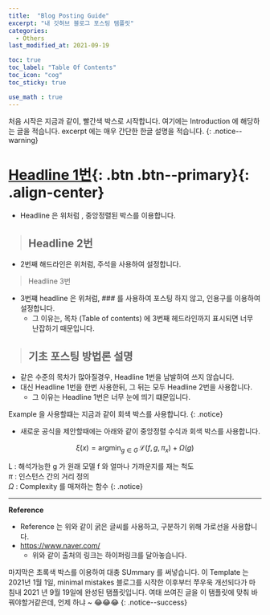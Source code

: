 ```yaml
---
title:  "Blog Posting Guide"
excerpt: "내 깃허브 블로그 포스팅 템플릿"
categories:
  - Others
last_modified_at: 2021-09-19

toc: true
toc_label: "Table Of Contents"
toc_icon: "cog"
toc_sticky: true

use_math : true
---
```


 처음 시작은 지금과 같이, 빨간색 박스로 시작합니다. 여기에는 Introduction 에 해당하는 글을 적습니다. excerpt 에는 매우 간단한 한글 설명을 적습니다.
{: .notice--warning}

# [Headline 1번](#link){: .btn .btn--primary}{: .align-center}

- Headline 은 위처럼 , 중앙정렬된 박스를 이용합니다. 

> ## Headline 2번

- 2번째 해드라인은 위처럼, 주석을 사용하여 설정합니다. 

> Headline 3번

- 3번쨰 headline 은 위처럼, \#\#\# 를 사용하여 포스팅 하지 않고, 인용구를 이용하여 설정합니다.
  - 그 이유는, 목차 (Table of contents) 에 3번째 헤드라인까지 표시되면 너무 난잡하기 때문입니다. 

> ## 기초 포스팅 방법론 설명

- 같은 수준의 목차가 많아질경우, Headline 1번을 남발하여 쓰지 않습니다.
- 대신 Headline 1번을 한번 사용한뒤, 그 뒤는 모두 Headline 2번을 사용합니다. 
  - 그 이유는 Headline 1번은 너무 눈에 띄기 떄문입니다.

Example 을 사용할떄는 지금과 같이 회색 박스를 사용합니다. 
{: .notice}

- 새로운 공식을 제안할때에는 아래와 같이 중앙정렬 수식과 회색 박스를 사용합니다. 

$$\xi (x) = \operatorname{argmin}_{g \in G}\, \mathcal{L}(f, g, \pi_x) + \Omega(g)$$

L : 해석가능한 g 가 원래 모델 f 와 얼마나 가까운지를 재는 척도<br>
$\pi$ : 인스턴스 간의 거리 정의<br>
$\Omega$ : Complexity 를 매져하는 함수
{: .notice}

---

**Reference**

- Reference 는 위와 같이 굵은 글씨를 사용하고, 구분하기 위해 가로선을 사용합니다.
- <https://www.naver.com/>
  - 위와 같이 출처의 링크는 하이퍼링크를 달아놓습니다.

마지막은 초록색 박스를 이용하여 대충 SUmmary 를 써넣습니다. 이 Template 는 2021년 1월 1일, minimal mistakes 블로그를 시작한 이후부터 쭈우욱 개선되다가 마침내 2021 년 9월 19일에 완성된 탬플릿입니다. 여태 쓰여진 글을 이 탬플릿에 맞춰 바꿔야할거같은데, 언제 하냐 ~ 😂😂😂 
{: .notice--success}

